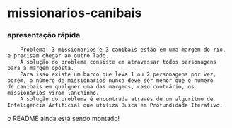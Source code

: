 # missionarios-canibais

  
### apresentação rápida
  
        Problema: 3 missionarios e 3 canibais estão em uma margem do rio,
    e precisam chegar ao outro lado.
        A solução do problema consiste em atravessar todos personagens
    para a margem oposta.
        Para isso existe um barco que leva 1 ou 2 personagens por vez,
    porém, o número de missionarios nunca deve ser menor que o numero
    de canibais em qualquer uma das margens, caso contrário, os
    missionários viram lanchinho.  
        A solução do problema é encontrada através de um algoritmo de 
    Inteligência Artificial que utiliza Busca em Profundidade Iterativo.
    
  o README ainda está sendo montado!
